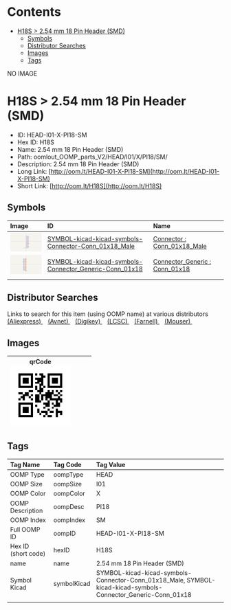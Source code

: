 



Contents
========

* [H18S > 2.54 mm 18 Pin Header (SMD)](#h18s--254-mm-18-pin-header-smd)
	* [Symbols](#symbols)
	* [Distributor Searches](#distributor-searches)
	* [Images](#images)
	* [Tags](#tags)
  
NO IMAGE  
# H18S > 2.54 mm 18 Pin Header (SMD)

- ID: HEAD-I01-X-PI18-SM
- Hex ID: H18S
- Name: 2.54 mm 18 Pin Header (SMD)
- Path: oomlout_OOMP_parts_V2/HEAD/I01/X/PI18/SM/
- Description: 2.54 mm 18 Pin Header (SMD)
- Long Link: [http://oom.lt/HEAD-I01-X-PI18-SM](http://oom.lt/HEAD-I01-X-PI18-SM)
- Short Link: [http://oom.lt/H18S](http://oom.lt/H18S)

## Symbols
  

|Image|ID|Name|
| :--- | :--- | :--- |
|[![](https://raw.githubusercontent.com/oomlout/oomlout_OOMP_eda_V2/main/SYMBOL/kicad/kicad-symbols/Connector/Conn_01x18_Male/image_140.png)](https://github.com/oomlout/oomlout_OOMP_eda_V2/tree/main/SYMBOL/kicad/kicad-symbols/Connector/Conn_01x18_Male/)|[SYMBOL-kicad-kicad-symbols-Connector-Conn_01x18_Male](https://github.com/oomlout/oomlout_OOMP_eda_V2/tree/main/SYMBOL/kicad/kicad-symbols/Connector/Conn_01x18_Male/)|[Connector : Conn_01x18_Male](https://github.com/oomlout/oomlout_OOMP_eda_V2/tree/main/SYMBOL/kicad/kicad-symbols/Connector/Conn_01x18_Male/)|
|[![](https://raw.githubusercontent.com/oomlout/oomlout_OOMP_eda_V2/main/SYMBOL/kicad/kicad-symbols/Connector_Generic/Conn_01x18/image_140.png)](https://github.com/oomlout/oomlout_OOMP_eda_V2/tree/main/SYMBOL/kicad/kicad-symbols/Connector_Generic/Conn_01x18/)|[SYMBOL-kicad-kicad-symbols-Connector_Generic-Conn_01x18](https://github.com/oomlout/oomlout_OOMP_eda_V2/tree/main/SYMBOL/kicad/kicad-symbols/Connector_Generic/Conn_01x18/)|[Connector_Generic : Conn_01x18](https://github.com/oomlout/oomlout_OOMP_eda_V2/tree/main/SYMBOL/kicad/kicad-symbols/Connector_Generic/Conn_01x18/)|
||||

## Distributor Searches
  
Links to search for this item (using OOMP name) at various distributors  
[(Aliexpress) ](https://www.aliexpress.com/wholesale?SearchText=2.54+mm+18+Pin+Header+SMD)&nbsp;&nbsp;&nbsp;[(Avnet) ](https://www.avnet.com/shop/us/search/2.54+mm+18+Pin+Header+SMD)&nbsp;&nbsp;&nbsp;[(Digikey) ](https://www.digikey.co.uk/en/products/result?s=2.54+mm+18+Pin+Header+SMD)&nbsp;&nbsp;&nbsp;[(LCSC) ](https://www.lcsc.com/search?q=2.54+mm+18+Pin+Header+SMD)&nbsp;&nbsp;&nbsp;[(Farnell) ](https://uk.farnell.com/search?st=2.54+mm+18+Pin+Header+SMD)&nbsp;&nbsp;&nbsp;[(Mouser) ](https://www.mouser.com/c/?q=2.54+mm+18+Pin+Header+SMD)&nbsp;&nbsp;&nbsp;
## Images
  

|qrCode<br>[![](https://raw.githubusercontent.com/oomlout/oomlout_OOMP_parts_V2/main/HEAD/I01/X/PI18/SM/qrCode_140.png)](https://github.com/oomlout/oomlout_OOMP_parts_V2/tree/main/HEAD/I01/X/PI18/SM/qrCode.png)||||
| :---: | :---: | :---: | :---: |

## Tags
  

|Tag Name|Tag Code|Tag Value|
| :--- | :--- | :--- |
|OOMP Type|oompType|HEAD|
|OOMP Size|oompSize|I01|
|OOMP Color|oompColor|X|
|OOMP Description|oompDesc|PI18|
|OOMP Index|oompIndex|SM|
|Full OOMP ID|oompID|HEAD-I01-X-PI18-SM|
|Hex ID (short code)|hexID|H18S|
|name|name|2.54 mm 18 Pin Header (SMD)|
|Symbol Kicad|symbolKicad|SYMBOL-kicad-kicad-symbols-Connector-Conn_01x18_Male, SYMBOL-kicad-kicad-symbols-Connector_Generic-Conn_01x18|
||||

